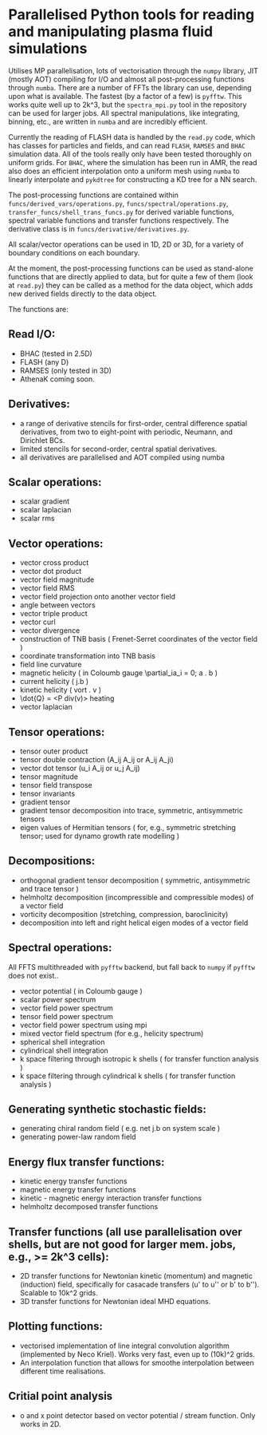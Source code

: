 # Parallelised Python tools for reading and manipulating plasma fluid simulations

Utilises MP parallelisation, lots of vectorisation through the `numpy` library, JIT (mostly AOT) compiling for I/O and almost all post-processing functions through `numba`. There are a number of FFTs the library can use, depending upon what is available. The fastest (by a factor of a few) is `pyfftw`. This works quite well up to 2k^3, but the `spectra_mpi.py` tool in the repository can be used for larger jobs. All spectral manipulations, like integrating, binning, etc., are written in `numba` and are incredibly efficient.

Currently the reading of FLASH data is handled by the `read.py` code, which has classes for particles and fields, and can read `FLASH`, `RAMSES` and `BHAC` simulation data. All of the tools really only have been tested thoroughly on uniform grids. For `BHAC`, where the simulation has been run in AMR, the read also does an efficient interpolation onto a uniform mesh using `numba` to linearly interpolate and `pykdtree` for constructing a KD tree for a NN search.

The post-processing functions are contained within `funcs/derived_vars/operations.py`, `funcs/spectral/operations.py`, `transfer_funcs/shell_trans_funcs.py` for derived variable functions, spectral variable functions and transfer functions respectively. The derivative class is in `funcs/derivative/derivatives.py`.

All scalar/vector operations can be used in 1D, 2D or 3D, for a variety of boundary conditions on each boundary. 

At the moment, the post-processing functions can be used as stand-alone functions that are directly applied to data, but for quite a few of them (look at `read.py`) they can be called as a method for the data object, which adds new derived fields directly to the data object. 

The functions are:

## Read I/O:
* BHAC (tested in 2.5D)
* FLASH (any D)
* RAMSES (only tested in 3D)
* AthenaK coming soon.

## Derivatives:
* a range of derivative stencils for first-order, central difference spatial derivatives, from two to eight-point with periodic, Neumann, and Dirichlet BCs.
* limited stencils for second-order, central spatial derivatives.
* all derivatives are parallelised and AOT compiled using numba

## Scalar operations:
* scalar gradient
* scalar laplacian
* scalar rms

## Vector operations:
* vector cross product
* vector dot product
* vector field magnitude
* vector field RMS
* vector field projection onto another vector field
* angle between vectors
* vector triple product
* vector curl
* vector divergence
* construction of TNB basis ( Frenet-Serret coordinates of the vector field ) 
* coordinate transformation into TNB basis
* field line curvature
* magnetic helicity ( in Coloumb gauge \partial_ia_i = 0; a . b )
* current helicity ( j.b )
* kinetic helicity ( vort . v )
* \dot{Q} = <P div(v)> heating
* vector laplacian

## Tensor operations:
* tensor outer product
* tensor double contraction (A_ij A_ij or A_ij A_ji)
* vector dot tensor (u_i A_ij or u_j A_ij)
* tensor magnitude
* tensor field transpose
* tensor invariants 
* gradient tensor
* gradient tensor decomposition into trace, symmetric, antisymmetric tensors
* eigen values of Hermitian tensors ( for, e.g., symmetric stretching tensor; used for dynamo growth rate modelling )

## Decompositions:
* orthogonal gradient tensor decomposition ( symmetric, antisymmetric and trace tensor )
* helmholtz decomposition (incompressible and compressible modes) of a vector field
* vorticity decomposition (stretching, compression, baroclinicity)
* decomposition into left and right helical eigen modes of a vector field

## Spectral operations:
All FFTS multithreaded with `pyfftw` backend, but fall back to `numpy` if `pyfftw` does not exist..
* vector potential ( in Coloumb gauge )
* scalar power spectrum
* vector field power spectrum
* tensor field power spectrum
* vector field power spectrum using mpi
* mixed vector field spectrum (for e.g., helicity spectrum)
* spherical shell integration
* cylindrical shell integration
* k space filtering through isotropic k shells ( for transfer function analysis )
* k space filtering through cylindrical k shells ( for transfer function analysis )

## Generating synthetic stochastic fields:
* generating chiral random field ( e.g. net j.b on system scale )
* generating power-law random field

## Energy flux transfer functions:
* kinetic energy transfer functions
* magnetic energy transfer functions
* kinetic - magnetic energy interaction transfer functions
* helmholtz decomposed transfer functions

## Transfer functions (all use parallelisation over shells, but are not good for larger mem. jobs, e.g., >= 2k^3 cells):
* 2D transfer functions for Newtonian kinetic (momentum) and magnetic (induction) field, specifically for casacade transfers (u' to u'' or b' to b''). Scalable to 10k^2 grids.
* 3D transfer functions for Newtonian ideal MHD equations.

## Plotting functions:
* vectorised implementation of line integral convolution algorithm (implemented by Neco Kriel). Works very fast, even up to (10k)^2 grids.
* An interpolation function that allows for smoothe interpolation between different time realisations.

## Critial point analysis
* o and x point detector based on vector potential / stream function. Only works in 2D. 
